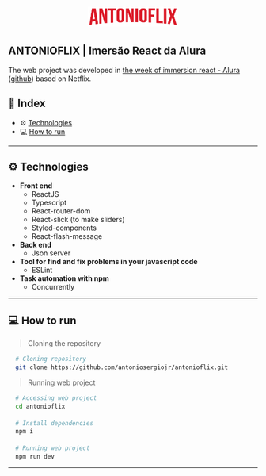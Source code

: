 <h1 align="center">
  <img width="182" alt="ANTONIOFLIX" src="./src/assets/img/Logo.png">
</h1>

## ANTONIOFLIX | Imersão React da Alura

The web project was developed in [the week of immersion react - Alura](https://www.alura.com.br/imersao-react/) ([github](https://github.com/imersao-alura)) based on Netflix.


## 🚀 Index
- ⚙ [Technologies](#-technologies)
- 💻 [How to run](#-how-to-run)

---

## ⚙ Technologies
  - **Front end**
    - ReactJS
    - Typescript
    - React-router-dom
    <!--- - Axios ---> 
    - React-slick (to make sliders)
    - Styled-components
    - React-flash-message
  - **Back end**
    - Json server
  - **Tool for find and fix problems in your javascript code**    
    - ESLint
  - **Task automation with npm**
    - Concurrently

---

## 💻 How to run

  > Cloning the repository
  ```bash
    # Cloning repository
    git clone https://github.com/antoniosergiojr/antonioflix.git
  ```

  > Running web project
  ```bash
    # Accessing web project
    cd antonioflix
    
    # Install dependencies
    npm i
    
    # Running web project
    npm run dev
  ```
---
